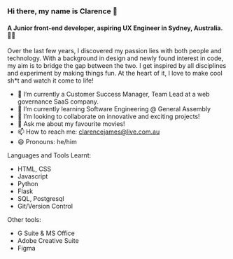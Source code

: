 ### Hi there, my name is Clarence 👋

#### A Junior front-end developer, aspiring UX Engineer in Sydney, Australia. 👨‍💻

Over the last few years, I discovered my passion lies with both people and technology. With a background in design and newly found interest in code, my aim is to bridge the gap between the two. I get inspired by all disciplines and experiment by making things fun. At the heart of it, I love to make cool sh*t and watch it come to life!

- 🔭 I’m currently a Customer Success Manager, Team Lead at a web governance SaaS company.
- 🌱 I’m currently learning Software Engineering @ General Assembly
- 🔗 I’m looking to collaborate on innovative and exciting projects!
- 💬 Ask me about my favourite movies!
- 📫 How to reach me: clarencejames@live.com.au
- 😄 Pronouns: he/him

Languages and Tools Learnt:
- HTML, CSS
- Javascript
- Python
- Flask
- SQL, Postgresql
- Git/Version Control

Other tools:
- G Suite & MS Office
- Adobe Creative Suite
- Figma
